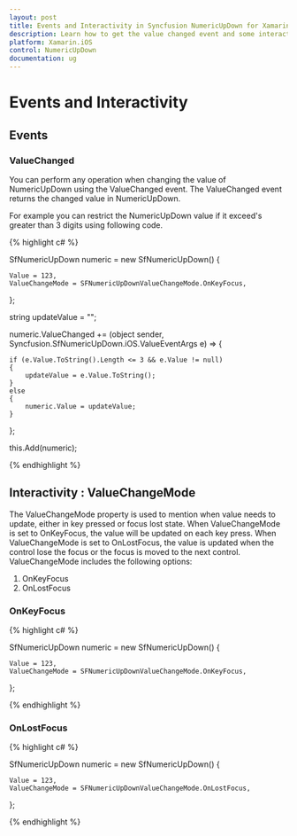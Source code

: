 ```yaml
---
layout: post
title: Events and Interactivity in Syncfusion NumericUpDown for Xamarin.iOS
description: Learn how to get the value changed event and some interactivity for NumericUpDown in Xamarin.iOS platform.
platform: Xamarin.iOS
control: NumericUpDown
documentation: ug
---
```

# Events and Interactivity

## Events

### ValueChanged 

You can perform any operation when changing the value of NumericUpDown using the ValueChanged event. The ValueChanged event returns the changed value in NumericUpDown.

For example you can restrict the NumericUpDown value if it exceed's greater than 3 digits using following code.

{% highlight c# %}

SfNumericUpDown numeric = new SfNumericUpDown()
{
	
    Value = 123,
	ValueChangeMode = SFNumericUpDownValueChangeMode.OnKeyFocus,
};

string updateValue = "";

numeric.ValueChanged += (object sender, Syncfusion.SfNumericUpDown.iOS.ValueEventArgs e) =>
{
    
    if (e.Value.ToString().Length <= 3 && e.Value != null)
    {
        updateValue = e.Value.ToString();
    }
    else
    {
        numeric.Value = updateValue;
    }
};

this.Add(numeric);

{% endhighlight %}

## Interactivity : ValueChangeMode

The ValueChangeMode property is used to mention when value needs to update, either in key pressed or focus lost state. When ValueChangeMode is set to OnKeyFocus, the value will be updated on each key press. When ValueChangeMode is set to OnLostFocus, the value is updated when the control lose the focus or the focus is moved to the next control. ValueChangeMode includes the following options:

1. OnKeyFocus
2. OnLostFocus

### OnKeyFocus

{% highlight c# %}

SfNumericUpDown numeric = new SfNumericUpDown()
{
	
    Value = 123,
	ValueChangeMode = SFNumericUpDownValueChangeMode.OnKeyFocus,
};

{% endhighlight %}

### OnLostFocus

{% highlight c# %}

SfNumericUpDown numeric = new SfNumericUpDown()
{
	
    Value = 123,
	ValueChangeMode = SFNumericUpDownValueChangeMode.OnLostFocus,
};

{% endhighlight %}
